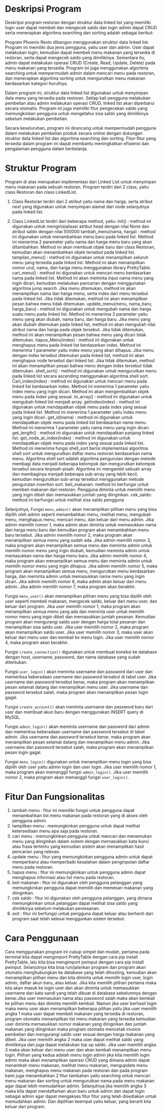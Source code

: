 # Deskripsi Program
Deskripsi program restoran dengan struktur data linked list yang memiliki login user dapat membeli dan mengecek saldo dan login admin dapat CRUD serta menerapkan algoritma searching dan sorting adalah sebagai berikut:

Program Phoenix Resto dibangun menggunakan struktur data linked list. Program ini memiliki dua jenis pengguna, yaitu user dan admin. User dapat melakukan login, kemudian dapat membeli menu makanan yang tersedia di restoran, serta dapat mengecek saldo yang dimilikinya. Sementara itu, admin dapat melakukan operasi CRUD (Create, Read, Update, Delete) pada menu makanan yang tersedia. Program ini juga menggunakan algoritma searching untuk mempermudah admin dalam mencari menu pada restoran, dan menerapkan algoritma sorting untuk mengurutkan menu makanan berdasarkan kategori hurufnya.

Dalam program ini, struktur data linked list digunakan untuk menyimpan data menu yang tersedia pada restoran. Setiap kali pengguna melakukan pembelian atau admin melakukan operasi CRUD, linked list akan diperbarui secara otomatis. Program ini juga memiliki fitur pengecekan saldo yang memungkinkan pengguna untuk mengetahui sisa saldo yang dimilikinya sebelum melakukan pembelian.

Secara keseluruhan, program ini dirancang untuk mempermudah pengguna dalam melakukan pembelian produk secara online dengan dukungan struktur data linked list dan algoritma searching dan sorting. Fitur-fitur yang tersedia dalam program ini dapat membantu meningkatkan efisiensi dan pengalaman pengguna dalam berbelanja.

# Struktur Program
Program di atas merupakan implementasi dari Linked List untuk menyimpan menu makanan pada sebuah restoran. Program terdiri dari 2 class, yaitu class Restoran dan class LinkedList.

1. Class Restoran terdiri dari 2 atribut yaitu nama dan harga, serta atribut next yang digunakan untuk menyimpan alamat dari node selanjutnya pada linked list.

2. Class LinkedList terdiri dari beberapa method, yaitu:
init() : method ini digunakan untuk menginisialisasi atribut head dengan nilai None dan atribut saldo dengan nilai 500000
tambah_menu(nama, harga) : method ini digunakan untuk menambahkan menu baru pada linked list. Method ini menerima 2 parameter yaitu nama dan harga menu baru yang akan ditambahkan. Method ini akan membuat objek baru dari class Restoran, kemudian akan menambahkan objek tersebut pada linked list.
tampilan_menu() : method ini digunakan untuk menampilkan seluruh menu yang tersedia pada linked list. Method ini akan menampilkan nomor urut, nama, dan harga menu menggunakan library PrettyTable.
cari_menu() : method ini digunakan untuk mencari menu berdasarkan nama pada linked list. Method ini akan meminta input nama menu yang ingin dicari, kemudian melakukan pencarian dengan menggunakan algoritma jump search. Jika menu ditemukan, method ini akan menampilkan nama dan harga menu, serta index dari menu tersebut pada linked list. Jika tidak ditemukan, method ini akan menampilkan pesan bahwa menu tidak ditemukan.
update_menu(menu, nama_baru, harga_baru) : method ini digunakan untuk mengubah nama dan harga suatu menu pada linked list. Method ini menerima 3 parameter yaitu menu yang akan diubah, nama baru, dan harga baru. Jika menu yang akan diubah ditemukan pada linked list, method ini akan mengubah nilai atribut nama dan harga pada objek tersebut. Jika tidak ditemukan, method ini akan menampilkan pesan bahwa menu yang dicari tidak ditemukan.
hapus_Menu(index) : method ini digunakan untuk menghapus menu pada linked list berdasarkan index. Method ini menerima 1 parameter yaitu index menu yang akan dihapus. Jika menu dengan index tersebut ditemukan pada linked list, method ini akan menghapus node tersebut dari linked list. Jika tidak ditemukan, method ini akan menampilkan pesan bahwa menu dengan index tersebut tidak ditemukan.
shell_sort() : method ini digunakan untuk mengurutkan menu pada linked list secara ascending menggunakan algoritma shell sort.
Cari_index(index) : method ini digunakan untuk mencari menu pada linked list berdasarkan index. Method ini menerima 1 parameter yaitu index menu yang ingin dicari. Method ini akan mengembalikan objek menu pada index yang sesuai.
to_array() : method ini digunakan untuk mengubah linked list menjadi array.
getindex(index) : method ini digunakan untuk mendapatkan objek menu pada index yang sesuai pada linked list. Method ini menerima 1 parameter yaitu index menu yang ingin dicari.
get_id(nama) : method ini digunakan untuk mendapatkan objek menu pada linked list berdasarkan nama menu. Method ini menerima 1 parameter yaitu nama menu yang ingin dicari.
get_length() : method ini digunakan untuk mendapatkan panjang linked list.
get_node_at_index(index) : method ini digunakan untuk mendapatkan objek menu pada index yang sesuai pada linked list. Method ini menerima fungsi shell_sort berisi implementasi algoritma shell sort untuk mengurutkan daftar menu restoran berdasarkan nama menu. Algoritma shell sort adalah algoritma pengurutan dengan metode membagi data menjadi beberapa kelompok dan mengurutkan kelompok tersebut secara terpisah-pisah. Algoritma ini mengambil sebuah array dan membaginya menjadi beberapa sub-array yang lebih kecil, kemudian mengurutkan sub-array tersebut menggunakan metode pengurutan insertion sort.
beli_makanan: method ini berfungsi untuk membeli makanan dari restoran. Pengguna diminta untuk memilih menu yang ingin dibeli dan memasukkan jumlah yang diinginkan.
cek_saldo: method ini berfungsi untuk melihat sisa saldo pengguna

Selanjutnya, Fungsi `menu_admin()` akan menampilkan pilihan menu yang bisa dipilih oleh admin seperti menambahkan menu, melihat menu, mengubah menu, menghapus menu, mencari menu, dan keluar dari menu admin.
Jika admin memilih nomor 1, maka admin akan diminta untuk memasukkan nama dan harga menu baru dan kemudian program akan menambahkan menu baru tersebut.
Jika admin memilih nomor 2, maka program akan menampilkan semua menu yang sudah ada.
Jika admin memilih nomor 3, maka program akan menampilkan semua menu dan meminta admin untuk memilih nomor menu yang ingin diubah, kemudian meminta admin untuk memasukkan nama dan harga menu baru.
Jika admin memilih nomor 4, maka program akan menampilkan semua menu dan meminta admin untuk memilih nomor menu yang ingin dihapus.
Jika admin memilih nomor 5, maka program akan menampilkan semua menu, mengurutkan menu berdasarkan harga, dan meminta admin untuk memasukkan nama menu yang ingin dicari.
Jika admin memilih nomor 6, maka admin akan keluar dari menu admin.
Jika admin memilih nomor 7, maka program akan berakhir.

Fungsi `menu_user()` akan menampilkan pilihan menu yang bisa dipilih oleh user seperti membeli makanan, mengecek saldo, keluar dari menu user, dan keluar dari program.
Jika user memilih nomor 1, maka program akan menampilkan semua menu yang ada dan meminta user untuk memilih nomor menu yang ingin dibeli dan memasukkan jumlah pesanan. Kemudian program akan mengurangi saldo user dengan harga total pesanan dan menampilkan sisa saldo user.
Jika user memilih nomor 2, maka program akan menampilkan saldo user.
Jika user memilih nomor 3, maka user akan keluar dari menu user dan kembali ke menu login.
Jika user memilih nomor 4, maka program akan berakhir.

Fungsi `create_connection()` digunakan untuk membuat koneksi ke database dengan host, username, password, dan nama database yang sudah ditentukan.

Fungsi `user_login()` akan meminta username dan password dari user dan memeriksa keberadaan username dan password tersebut di tabel user. Jika username dan password tersebut benar, maka program akan menampilkan pesan selamat datang dan menampilkan menu user. Jika username dan password tersebut salah, maka program akan menampilkan pesan login gagal.

Fungsi `create_account()` akan meminta username dan password baru dari user dan membuat akun baru dengan menggunakan INSERT query di MySQL.

Fungsi `admin_login()` akan meminta username dan password dari admin dan memeriksa keberadaan username dan password tersebut di tabel admin. Jika username dan password tersebut benar, maka program akan menampilkan pesan selamat datang dan menampilkan menu admin. Jika username dan password tersebut salah, maka program akan menampilkan pesan login gagal.

Fungsi `menu_login()` digunakan untuk menampilkan menu login yang bisa dipilih oleh user yaitu admin login dan user login. Jika user memilih nomor 1, maka program akan memanggil fungsi `admin_login()`. Jika user memilih nomor 2, maka program akan memanggil fungsi `user_login()`.



# Fitur Dan Fungsionalitas
1. tambah menu : fitur ini memiliki fungsi untuk pengguna dapat menambahkan list menu makanan pada restoran yang di akses oleh pengguna admin.
2. tampilkan menu : memungkinkan pengguna untuk dapat melihat ketersediaan menu apa saja pada restoran.
3. cari menu : memungkinkan pengguna untuk mencari dan menemukan menu yang diinginkan dalam sistem dengan memasukkan kata kunci atau frasa tertentu yang kemudian sistem akan menampilkan hasil pencarian yang relevan.
4. update menu : fitur yang memungkinkan pengguna admin untuk dapat memperbarui atau memperbaiki kesalahan dalam penginputan daftar menu pada restoran.
5. hapus menu : fitur ini memungkinkan untuk pengguna admin dapat menghapus informasi atau list menu pada restoran.
6. beli makanan : fitur ini digunakan oleh pengguna pelanggan yang memungkinkan pengguna dapat memilih dan memesan makanan yang diinginkan.
7. cek saldo : fitur ini digunakan oleh pengguna pelanggan, yang dimana memungkinkan untuk pelanggan dapat melihat sisa saldo yang dimilikinya sebelum melakukan pemesanan.
8. exit : fitur ini berfungsi untuk pengguna dapat keluar atau berhenti dari program saat telah selesai menggunkan sistem tersebut.


# Cara Penggunaan
 Cara menggunakan program ini cukup simpel dan mudah, pertama pada terminal kita dapat mengimport PrettyTable dengan cara pip install PrettyTable, lalu kita bisa mengimport pwinput dengan cara pip install pwinput. Selanjutnya kita bisa run/jalankan program  dan program akan otomatis menghubungkan ke database yang telah dihosting, kemudian akan menampilkan pilihan menu dan kita diminta untuk memilih login user, login admin, daftar akun baru, atau keluar. Jika kita memilih pilihan pertama maka kita akan masuk ke login user dan akan diminta untuk memasukkan username dan kata sandi yang telah dibuat di database sebelumnya dengan benar.Jika user memasukan nama atau password salah maka akan kembali ke pilihan menu dan diminta memilih kembali. Namun jika user berhasil login maka menu user akan menampilkan beberapa pilihan yaitu jika user memilih angka 1 maka user dapat membeli makanan yang tersedia di restoran, program otomatis menampilkan list menu makanan yang tersedia kemudian user diminta memasukkan nomor makanan yang diinginkan dan jumlah makanan yang diinginkan maka program otomatis mencetak invoice pembelian dan mengurangi saldo user sesuai dengan harga makanan yang dibeli. Jika user memilih angka 2 maka user dapat melihat saldo yang dimilikinya dan juga dapat melakukan top up saldo. Jika user memilih angka 3 maka akan keluar dari menu user dan akan kembali menampilkan menu login. Pilihan yang kedua adalah menu login admin jika kita memilih login admin maka akan menampilkan operasi CRUD yang dimana admin dapat menambah menu makanan, melihat menu makanan, mengupdate menu makanan, menghapus menu makanan pada restoran dan pada program kami juga menambahkan 2 fitur tambahan yaitu searching untuk mencari menu makanan dan sorting untuk mengurutkan nama pada menu makanan agar dapat lebih memudahkan admin. Selanjutnya jika  memilih angka 3 maka kita dapat mendaftarkan akun baru untuk admin dan dapat login sebagai admin agar dapat mengakses fitur fitur yang telah disediakan untuk memudahkan admin. Dan dipilihan keempat yaitu keluar, yang berarti kita keluar dari program.